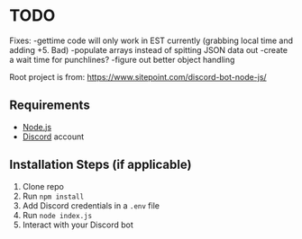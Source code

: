 # TODO

Fixes:
-gettime code will only work in EST currently (grabbing local time and adding +5. Bad)
-populate arrays instead of spitting JSON data out
-create a wait time for punchlines?
-figure out better object handling

Root project is from: https://www.sitepoint.com/discord-bot-node-js/

## Requirements

- [Node.js](http://nodejs.org/)
- [Discord](https://discordapp.com/) account

## Installation Steps (if applicable)

1. Clone repo
2. Run `npm install`
3. Add Discord credentials in a `.env` file
3. Run `node index.js`
4. Interact with your Discord bot
